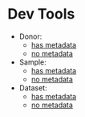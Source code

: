 # Dev Tools

- Donor: 
    - [has metadata](/search?has_metadata=true&entity_type[0]=Donor)
    - [no metadata](/search?no_metadata=true&entity_type[0]=Donor)
- Sample: 
    - [has metadata](/search?has_metadata=true&entity_type[0]=Sample)
    - [no metadata](/search?no_metadata=true&entity_type[0]=Sample)
- Dataset: 
    - [has metadata](/search?has_metadata=true&entity_type[0]=Dataset)
    - [no metadata](/search?no_metadata=true&entity_type[0]=Dataset)
